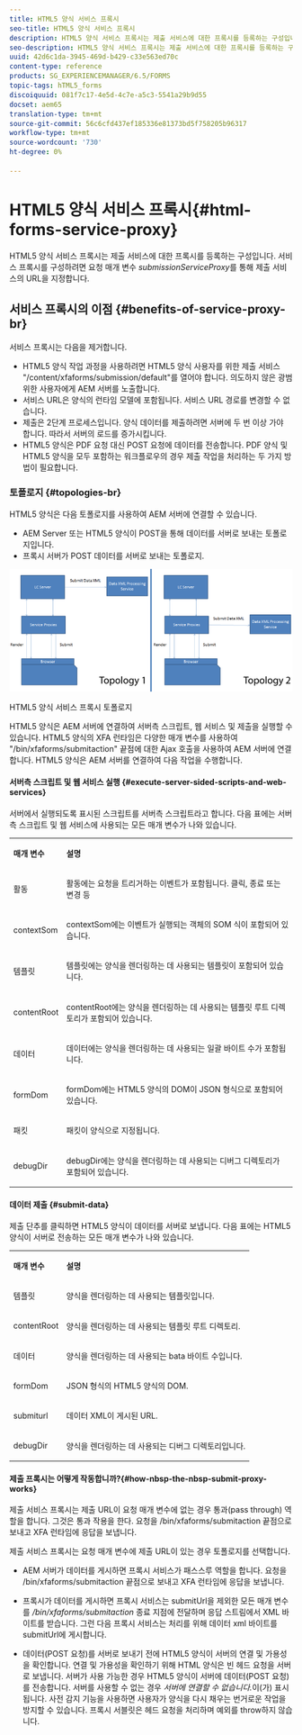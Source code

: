 ```yaml
---
title: HTML5 양식 서비스 프록시
seo-title: HTML5 양식 서비스 프록시
description: HTML5 양식 서비스 프록시는 제출 서비스에 대한 프록시를 등록하는 구성입니다. 서비스 프록시를 구성하려면 요청 매개 변수 submissionServiceProxy를 통해 제출 서비스의 URL을 지정합니다.
seo-description: HTML5 양식 서비스 프록시는 제출 서비스에 대한 프록시를 등록하는 구성입니다. 서비스 프록시를 구성하려면 요청 매개 변수 submissionServiceProxy를 통해 제출 서비스의 URL을 지정합니다.
uuid: 42d6c1da-3945-469d-b429-c33e563ed70c
content-type: reference
products: SG_EXPERIENCEMANAGER/6.5/FORMS
topic-tags: hTML5_forms
discoiquuid: 081f7c17-4e5d-4c7e-a5c3-5541a29b9d55
docset: aem65
translation-type: tm+mt
source-git-commit: 56c6cfd437ef185336e81373bd5f758205b96317
workflow-type: tm+mt
source-wordcount: '730'
ht-degree: 0%

---
```



# HTML5 양식 서비스 프록시{#html-forms-service-proxy}

HTML5 양식 서비스 프록시는 제출 서비스에 대한 프록시를 등록하는 구성입니다. 서비스 프록시를 구성하려면 요청 매개 변수 *submissionServiceProxy*&#x200B;를 통해 제출 서비스의 URL을 지정합니다.

## 서비스 프록시의 이점 {#benefits-of-service-proxy-br}

서비스 프록시는 다음을 제거합니다.

* HTML5 양식 작업 과정을 사용하려면 HTML5 양식 사용자를 위한 제출 서비스 &quot;/content/xfaforms/submission/default&quot;를 열어야 합니다. 의도하지 않은 광범위한 사용자에게 AEM 서버를 노출합니다.
* 서비스 URL은 양식의 런타임 모델에 포함됩니다. 서비스 URL 경로를 변경할 수 없습니다.
* 제출은 2단계 프로세스입니다. 양식 데이터를 제출하려면 서버에 두 번 이상 가야 합니다. 따라서 서버의 로드를 증가시킵니다.
* HTML5 양식은 PDF 요청 대신 POST 요청에 데이터를 전송합니다. PDF 양식 및 HTML5 양식을 모두 포함하는 워크플로우의 경우 제출 작업을 처리하는 두 가지 방법이 필요합니다.

### 토폴로지 {#topologies-br}

HTML5 양식은 다음 토폴로지를 사용하여 AEM 서버에 연결할 수 있습니다.

* AEM Server 또는 HTML5 양식이 POST을 통해 데이터를 서버로 보내는 토폴로지입니다.
* 프록시 서버가 POST 데이터를 서버로 보내는 토폴로지.

![HTML5 양식 서비스 프록시 토폴로지](assets/topology.png)

HTML5 양식 서비스 프록시 토폴로지

HTML5 양식은 AEM 서버에 연결하여 서버측 스크립트, 웹 서비스 및 제출을 실행할 수 있습니다. HTML5 양식의 XFA 런타임은 다양한 매개 변수를 사용하여 &quot;/bin/xfaforms/submitaction&quot; 끝점에 대한 Ajax 호출을 사용하여 AEM 서버에 연결합니다. HTML5 양식은 AEM 서버를 연결하여 다음 작업을 수행합니다.

#### 서버측 스크립트 및 웹 서비스 실행 {#execute-server-sided-scripts-and-web-services}

서버에서 실행되도록 표시된 스크립트를 서버측 스크립트라고 합니다. 다음 표에는 서버 측 스크립트 및 웹 서비스에 사용되는 모든 매개 변수가 나와 있습니다.

<table>
 <tbody>
  <tr>
   <td><p><strong>매개 변수</strong></p> </td>
   <td><p><strong>설명</strong></p> </td>
  </tr>
  <tr>
   <td><p>활동</p> </td>
   <td><p>활동에는 요청을 트리거하는 이벤트가 포함됩니다. 클릭, 종료 또는 변경 등</p> </td>
  </tr>
  <tr>
   <td><p>contextSom</p> </td>
   <td><p>contextSom에는 이벤트가 실행되는 객체의 SOM 식이 포함되어 있습니다.</p> </td>
  </tr>
  <tr>
   <td><p>템플릿</p> </td>
   <td><p>템플릿에는 양식을 렌더링하는 데 사용되는 템플릿이 포함되어 있습니다.</p> </td>
  </tr>
  <tr>
   <td><p>contentRoot</p> </td>
   <td><p>contentRoot에는 양식을 렌더링하는 데 사용되는 템플릿 루트 디렉토리가 포함되어 있습니다.</p> </td>
  </tr>
  <tr>
   <td><p>데이터</p> </td>
   <td><p>데이터에는 양식을 렌더링하는 데 사용되는 일괄 바이트 수가 포함됩니다.</p> </td>
  </tr>
  <tr>
   <td><p>formDom</p> </td>
   <td><p>formDom에는 HTML5 양식의 DOM이 JSON 형식으로 포함되어 있습니다.</p> </td>
  </tr>
  <tr>
   <td><p>패킷</p> </td>
   <td><p>패킷이 양식으로 지정됩니다.</p> </td>
  </tr>
  <tr>
   <td><p>debugDir</p> </td>
   <td><p>debugDir에는 양식을 렌더링하는 데 사용되는 디버그 디렉토리가 포함되어 있습니다.</p> </td>
  </tr>
 </tbody>
</table>

#### 데이터 제출 {#submit-data}

제출 단추를 클릭하면 HTML5 양식이 데이터를 서버로 보냅니다. 다음 표에는 HTML5 양식이 서버로 전송하는 모든 매개 변수가 나와 있습니다.

<table>
 <tbody>
  <tr>
   <td><p><strong>매개 변수</strong></p> </td>
   <td><p><strong>설명</strong></p> </td>
  </tr>
  <tr>
   <td><p>템플릿</p> </td>
   <td><p>양식을 렌더링하는 데 사용되는 템플릿입니다.</p> </td>
  </tr>
  <tr>
   <td><p>contentRoot</p> </td>
   <td><p>양식을 렌더링하는 데 사용되는 템플릿 루트 디렉토리.</p> </td>
  </tr>
  <tr>
   <td><p>데이터</p> </td>
   <td><p>양식을 렌더링하는 데 사용되는 bata 바이트 수입니다.</p> </td>
  </tr>
  <tr>
   <td><p>formDom</p> </td>
   <td><p>JSON 형식의 HTML5 양식의 DOM.</p> </td>
  </tr>
  <tr>
   <td><p>submiturl</p> </td>
   <td><p>데이터 XML이 게시된 URL.</p> </td>
  </tr>
  <tr>
   <td><p>debugDir</p> </td>
   <td><p>양식을 렌더링하는 데 사용되는 디버그 디렉토리입니다.</p> </td>
  </tr>
 </tbody>
</table>

#### 제출 프록시는 어떻게 작동합니까?{#how-nbsp-the-nbsp-submit-proxy-works}

제출 서비스 프록시는 제출 URL이 요청 매개 변수에 없는 경우 통과(pass through) 역할을 합니다. 그것은 통과 작용을 한다. 요청을 /bin/xfaforms/submitaction 끝점으로 보내고 XFA 런타임에 응답을 보냅니다.

제출 서비스 프록시는 요청 매개 변수에 제출 URL이 있는 경우 토폴로지를 선택합니다.

* AEM 서버가 데이터를 게시하면 프록시 서비스가 패스스루 역할을 합니다. 요청을 /bin/xfaforms/submitaction 끝점으로 보내고 XFA 런타임에 응답을 보냅니다.
* 프록시가 데이터를 게시하면 프록시 서비스는 submitUrl을 제외한 모든 매개 변수를 */bin/xfaforms/submitaction* 종료 지점에 전달하며 응답 스트림에서 XML 바이트를 받습니다. 그런 다음 프록시 서비스는 처리를 위해 데이터 xml 바이트를 submitUrl에 게시합니다.

* 데이터(POST 요청)를 서버로 보내기 전에 HTML5 양식이 서버의 연결 및 가용성을 확인합니다. 연결 및 가용성을 확인하기 위해 HTML 양식은 빈 헤드 요청을 서버로 보냅니다. 서버가 사용 가능한 경우 HTML5 양식이 서버에 데이터(POST 요청)를 전송합니다. 서버를 사용할 수 없는 경우 *서버에 연결할 수 없습니다.*&#x200B;이(가) 표시됩니다. 사전 감지 기능을 사용하면 사용자가 양식을 다시 채우는 번거로운 작업을 방지할 수 있습니다. 프록시 서블릿은 헤드 요청을 처리하며 예외를 throw하지 않습니다.
